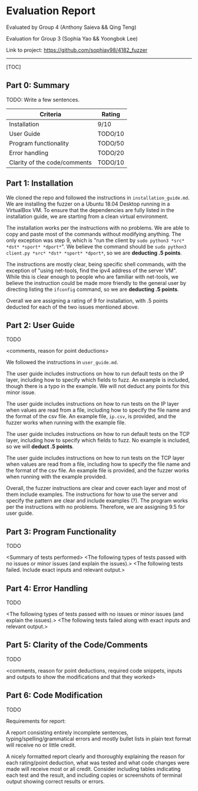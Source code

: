 # Evaluation Report

Evaluated by Group 4 (Anthony Saieva && Qing Teng)

Evaluation for Group 3 (Sophia Yao && Yoongbok Lee)

Link to project: <https://github.com/sophiay98/4182_fuzzer>

------

[TOC]

## Part 0: Summary

TODO: Write a few sentences.

| Criteria                     | Rating  |
| ---------------------------- | ------- |
| Installation                 | 9/10    |
| User Guide                   | TODO/10 |
| Program functionality        | TODO/50 |
| Error handling               | TODO/20 |
| Clarity of the code/comments | TODO/10 |

## Part 1: Installation

We cloned the repo and followed the instructions in `installation_guide.md`. We are installing the fuzzer on a Ubuntu 18.04 Desktop running in a VirtualBox VM. To ensure that the dependencies are fully listed in the installation guide, we are starting from a clean virtual environment.

The installation works per the instructions with no problems. We are able to copy and paste most of the commands without modifying anything. The only exception was step 9, which is "run the client by `sudo python3 *src* *dst* *sport* *dport*`". We believe the command should be `sudo python3 client.py *src* *dst* *sport* *dport*`, so we are **deducting .5 points**.

The instructions are mostly clear, being specific shell commands, with the exception of "using net-tools, find the ipv4 address of the server VM". While this is clear enough to people who are familiar with net-tools, we believe the instruction could be made more friendly to the general user by directing listing the `ifconfig` command, so we are **deducting .5 points**.

Overall we are assigning a rating of 9 for installation, with .5 points deducted for each of the two issues mentioned above.

## Part 2: User Guide

TODO

\<comments, reason for point deductions\>

We followed the instructions in `user_guide.md`.

The user guide includes instructions on how to run default tests on the IP layer, including how to specify which fields to fuzz. An example is included, though there is a typo in the example. We will not deduct any points for this minor issue.

The user guide includes instructions on how to run tests on the IP layer when values are read from a file, including how to specify the file name and the format of the csv file. An example file, `ip.csv`, is provided, and the fuzzer works when running with the example file.

The user guide includes instructions on how to run default tests on the TCP layer, including how to specify which fields to fuzz. No example is included, so we will **deduct .5 points**.

The user guide includes instructions on how to run tests on the TCP layer when values are read from a file, including how to specify the file name and the format of the csv file. An example file is provided, and the fuzzer works when running with the example provided.

Overall, the fuzzer instructions are clear and cover each layer and most of them include examples. The instructions for how to use the server and specify the pattern are clear and include examples (?). The program works per the instructions with no problems. Therefore, we are assigning 9.5 for user guide.

## Part 3: Program Functionality

TODO

\<Summary of tests performed\>
\<The following types of tests passed with no issues or minor issues (and explain the issues).\>
\<The following tests failed. Include exact inputs and relevant output.\>

## Part 4: Error Handling

TODO

\<The following types of tests passed with no issues or minor issues (and explain the issues).\>
\<The following tests failed along with exact inputs and relevant output.\>

## Part 5: Clarity of the Code/Comments

TODO

\<comments, reason for point deductions, required code snippets, inputs and outputs to show the
modifications and that they worked\>

## Part 6: Code Modification

TODO





Requirements for report:

A report consisting entirely incomplete sentences, typing/spelling/grammatical errors and mostly bullet lists in plain text format will receive no or little credit.

A nicely formatted report clearly and thoroughly explaining the reason for each rating/point deduction, what was tested and what code changes were made will receive most or all credit. Consider including tables indicating each test and the result, and including copies or screenshots of terminal output showing correct results or errors.